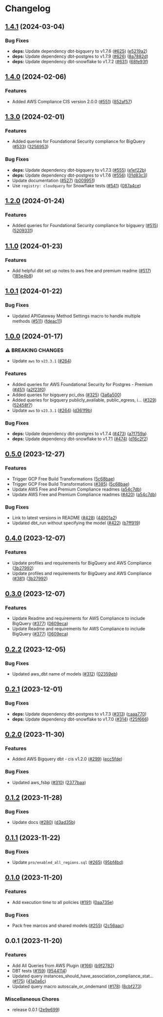 # Changelog

## [1.4.1](https://github.com/cloudquery/policies-premium/compare/transformation-aws-compliance-premium-v1.4.0...transformation-aws-compliance-premium-v1.4.1) (2024-03-04)


### Bug Fixes

* **deps:** Update dependency dbt-bigquery to v1.7.6 ([#625](https://github.com/cloudquery/policies-premium/issues/625)) ([e5219a2](https://github.com/cloudquery/policies-premium/commit/e5219a22084a3e05f2f8312f77aecac3244b4839))
* **deps:** Update dependency dbt-postgres to v1.7.9 ([#626](https://github.com/cloudquery/policies-premium/issues/626)) ([8a7882d](https://github.com/cloudquery/policies-premium/commit/8a7882d97bf06f9661949e99c7bfb8f5cbf74bad))
* **deps:** Update dependency dbt-snowflake to v1.7.2 ([#631](https://github.com/cloudquery/policies-premium/issues/631)) ([68fe93f](https://github.com/cloudquery/policies-premium/commit/68fe93fedeb8857552015555dc6e692a96b59651))

## [1.4.0](https://github.com/cloudquery/policies-premium/compare/transformation-aws-compliance-premium-v1.3.0...transformation-aws-compliance-premium-v1.4.0) (2024-02-06)


### Features

* Added AWS Compliance CIS version 2.0.0 ([#551](https://github.com/cloudquery/policies-premium/issues/551)) ([852af57](https://github.com/cloudquery/policies-premium/commit/852af570ae8427e2dcdc6926b4d3938e5c671038))

## [1.3.0](https://github.com/cloudquery/policies-premium/compare/transformation-aws-compliance-premium-v1.2.0...transformation-aws-compliance-premium-v1.3.0) (2024-02-01)


### Features

* Added queries for Foundational Security compliance for BigQuery ([#533](https://github.com/cloudquery/policies-premium/issues/533)) ([3256953](https://github.com/cloudquery/policies-premium/commit/32569539503f85d9eb325244def7a8db07616694))


### Bug Fixes

* **deps:** Update dependency dbt-bigquery to v1.7.3 ([#555](https://github.com/cloudquery/policies-premium/issues/555)) ([e1ef22b](https://github.com/cloudquery/policies-premium/commit/e1ef22b09347ca7663ec3829aa730327a6c9e3f0))
* **deps:** Update dependency dbt-postgres to v1.7.6 ([#556](https://github.com/cloudquery/policies-premium/issues/556)) ([01d83c3](https://github.com/cloudquery/policies-premium/commit/01d83c3589be42468fb3e93ac9aae1b270f60e25))
* Update documentation ([#527](https://github.com/cloudquery/policies-premium/issues/527)) ([b009951](https://github.com/cloudquery/policies-premium/commit/b009951492cf9d1836110ad4bf8346b40a0ec1af))
* Use `registry: cloudquery` for Snowflake tests ([#541](https://github.com/cloudquery/policies-premium/issues/541)) ([087a4ce](https://github.com/cloudquery/policies-premium/commit/087a4cecefdb28a1f29fe7c5d741b3c6ea19a27b))

## [1.2.0](https://github.com/cloudquery/policies-premium/compare/transformation-aws-compliance-premium-v1.1.0...transformation-aws-compliance-premium-v1.2.0) (2024-01-24)


### Features

* Added queries for Foundational Security compliance for bigquery ([#515](https://github.com/cloudquery/policies-premium/issues/515)) ([5209331](https://github.com/cloudquery/policies-premium/commit/52093318ffcce00471062a6e31a36d2ada6cae7b))

## [1.1.0](https://github.com/cloudquery/policies-premium/compare/transformation-aws-compliance-premium-v1.0.1...transformation-aws-compliance-premium-v1.1.0) (2024-01-23)


### Features

* Add helpful dbt set up notes to aws free and premium readme ([#517](https://github.com/cloudquery/policies-premium/issues/517)) ([185e4b8](https://github.com/cloudquery/policies-premium/commit/185e4b89827693920c000a131152c843eed3b97b))

## [1.0.1](https://github.com/cloudquery/policies-premium/compare/transformation-aws-compliance-premium-v1.0.0...transformation-aws-compliance-premium-v1.0.1) (2024-01-22)


### Bug Fixes

* Updated APIGateway Method Settings macro to handle multiple methods ([#511](https://github.com/cloudquery/policies-premium/issues/511)) ([fdeac11](https://github.com/cloudquery/policies-premium/commit/fdeac11a029078feb4990b72600ea39e628bca04))

## [1.0.0](https://github.com/cloudquery/policies-premium/compare/transformation-aws-compliance-premium-v0.5.0...transformation-aws-compliance-premium-v1.0.0) (2024-01-17)


### ⚠ BREAKING CHANGES

* Update `aws` to `v23.3.1` ([#264](https://github.com/cloudquery/policies-premium/issues/264))

### Features

* Added queries for AWS Foundational Security for Postgres - Premium ([#451](https://github.com/cloudquery/policies-premium/issues/451)) ([a2f23f0](https://github.com/cloudquery/policies-premium/commit/a2f23f0dd0e7e81d3e25fd0029999c6762c49faa))
* Added queries for bigquery pci_dss ([#325](https://github.com/cloudquery/policies-premium/issues/325)) ([3a6a500](https://github.com/cloudquery/policies-premium/commit/3a6a5003aed9e082e709999f1bac2c766f6951a4))
* Added queries for bigquery publicly_available, public_egress, i… ([#329](https://github.com/cloudquery/policies-premium/issues/329)) ([52458f7](https://github.com/cloudquery/policies-premium/commit/52458f7b272d8cd20c3c096d990b10098e8266e1))
* Update `aws` to `v23.3.1` ([#264](https://github.com/cloudquery/policies-premium/issues/264)) ([d361f9b](https://github.com/cloudquery/policies-premium/commit/d361f9bad529167e093c0eca56fc9923adc72fca))


### Bug Fixes

* **deps:** Update dependency dbt-postgres to v1.7.4 ([#473](https://github.com/cloudquery/policies-premium/issues/473)) ([a7f759a](https://github.com/cloudquery/policies-premium/commit/a7f759aaf50a0a9e308fd6be378811a0097925c2))
* **deps:** Update dependency dbt-snowflake to v1.7.1 ([#474](https://github.com/cloudquery/policies-premium/issues/474)) ([d16c2f2](https://github.com/cloudquery/policies-premium/commit/d16c2f29a30e7be5c5d52b02f6fd041e75e0fa9e))

## [0.5.0](https://github.com/cloudquery/policies-premium/compare/transformation-aws-compliance-premium-v0.4.0...transformation-aws-compliance-premium-v0.5.0) (2023-12-27)


### Features

* Trigger GCP Free Build Transformations ([5c68bae](https://github.com/cloudquery/policies-premium/commit/5c68bae0f30e4e57db5774300488d4b6ddd42c3b))
* Trigger GCP Free Build Transformations ([#385](https://github.com/cloudquery/policies-premium/issues/385)) ([5c68bae](https://github.com/cloudquery/policies-premium/commit/5c68bae0f30e4e57db5774300488d4b6ddd42c3b))
* Update AWS Free and Premium Compliance readmes ([a54c7db](https://github.com/cloudquery/policies-premium/commit/a54c7dbedca502bc6d11baccef51dbb3af5662ea))
* Update AWS Free and Premium Compliance readmes ([#420](https://github.com/cloudquery/policies-premium/issues/420)) ([a54c7db](https://github.com/cloudquery/policies-premium/commit/a54c7dbedca502bc6d11baccef51dbb3af5662ea))


### Bug Fixes

* Link to latest versions in README ([#428](https://github.com/cloudquery/policies-premium/issues/428)) ([44901a2](https://github.com/cloudquery/policies-premium/commit/44901a2be3ada54606fc928010ae9a15aaff7173))
* Updated dbt_run without specifying the model ([#422](https://github.com/cloudquery/policies-premium/issues/422)) ([b7ff919](https://github.com/cloudquery/policies-premium/commit/b7ff91978bd67ef1b859d6aaa012beef1ea84181))

## [0.4.0](https://github.com/cloudquery/policies-premium/compare/transformation-aws-compliance-premium-v0.3.0...transformation-aws-compliance-premium-v0.4.0) (2023-12-07)


### Features

* Update profiles and requirements for BigQuery and AWS Compliance ([3b27992](https://github.com/cloudquery/policies-premium/commit/3b279927f36fec115535463c403ff887e8b4f812))
* Update profiles and requirements for BigQuery and AWS Compliance ([#381](https://github.com/cloudquery/policies-premium/issues/381)) ([3b27992](https://github.com/cloudquery/policies-premium/commit/3b279927f36fec115535463c403ff887e8b4f812))

## [0.3.0](https://github.com/cloudquery/policies-premium/compare/transformation-aws-compliance-premium-v0.2.2...transformation-aws-compliance-premium-v0.3.0) (2023-12-07)


### Features

* Update Readme and requirements for AWS Compliance to include BigQuery ([#377](https://github.com/cloudquery/policies-premium/issues/377)) ([0609eca](https://github.com/cloudquery/policies-premium/commit/0609eca392f6e6c33e99d8963ef43a55b1ea502c))
* Update Readme and requirements for AWS Compliance to include BigQuery ([#377](https://github.com/cloudquery/policies-premium/issues/377)) ([0609eca](https://github.com/cloudquery/policies-premium/commit/0609eca392f6e6c33e99d8963ef43a55b1ea502c))

## [0.2.2](https://github.com/cloudquery/policies-premium/compare/transformation-aws-compliance-premium-v0.2.1...transformation-aws-compliance-premium-v0.2.2) (2023-12-05)


### Bug Fixes

* Updated aws_dbt name of models ([#312](https://github.com/cloudquery/policies-premium/issues/312)) ([02359eb](https://github.com/cloudquery/policies-premium/commit/02359eb5a372f139970198f8975d29119c2a0e09))

## [0.2.1](https://github.com/cloudquery/policies-premium/compare/transformation-aws-compliance-premium-v0.2.0...transformation-aws-compliance-premium-v0.2.1) (2023-12-01)


### Bug Fixes

* **deps:** Update dependency dbt-postgres to v1.7.3 ([#313](https://github.com/cloudquery/policies-premium/issues/313)) ([caaa770](https://github.com/cloudquery/policies-premium/commit/caaa770ed3ea2b4285a2d4af851bb05f1449e9b0))
* **deps:** Update dependency dbt-snowflake to v1.7.0 ([#314](https://github.com/cloudquery/policies-premium/issues/314)) ([f25f666](https://github.com/cloudquery/policies-premium/commit/f25f666163dc65cd7ba1ed067a531b48fff3a729))

## [0.2.0](https://github.com/cloudquery/policies-premium/compare/transformation-aws-compliance-premium-v0.1.2...transformation-aws-compliance-premium-v0.2.0) (2023-11-30)


### Features

* Added AWS Bigquery dbt - cis v1.2.0 ([#299](https://github.com/cloudquery/policies-premium/issues/299)) ([ecc5fde](https://github.com/cloudquery/policies-premium/commit/ecc5fdec4cac7056ceeee412f303cbfcf695483e))


### Bug Fixes

* Updated aws_fsbp ([#310](https://github.com/cloudquery/policies-premium/issues/310)) ([2377baa](https://github.com/cloudquery/policies-premium/commit/2377baabb3d515bdf5564f4ae08b151d57938ed3))

## [0.1.2](https://github.com/cloudquery/policies-premium/compare/transformation-aws-compliance-premium-v0.1.1...transformation-aws-compliance-premium-v0.1.2) (2023-11-28)


### Bug Fixes

* Update docs ([#280](https://github.com/cloudquery/policies-premium/issues/280)) ([d3ad35b](https://github.com/cloudquery/policies-premium/commit/d3ad35bc6ac54875e124632194e38b04e490bec9))

## [0.1.1](https://github.com/cloudquery/policies-premium/compare/transformation-aws-compliance-premium-v0.1.0...transformation-aws-compliance-premium-v0.1.1) (2023-11-22)


### Bug Fixes

* Update `pro/enabled_all_regions.sql` ([#265](https://github.com/cloudquery/policies-premium/issues/265)) ([95bf4bd](https://github.com/cloudquery/policies-premium/commit/95bf4bdffcd1104343f3a632ee65e40af0b68c41))

## [0.1.0](https://github.com/cloudquery/policies-premium/compare/transformation-aws-compliance-premium-v0.0.1...transformation-aws-compliance-premium-v0.1.0) (2023-11-20)


### Features

* Add execution time to all policies ([#191](https://github.com/cloudquery/policies-premium/issues/191)) ([0aa735e](https://github.com/cloudquery/policies-premium/commit/0aa735ee397a1f290a1226df378e25d4050289f9))


### Bug Fixes

* Pack free marcos and shared models ([#255](https://github.com/cloudquery/policies-premium/issues/255)) ([2c56aac](https://github.com/cloudquery/policies-premium/commit/2c56aac6e484872f50d0b27b57ff1407da5c5621))

## 0.0.1 (2023-11-20)


### Features

* Add All Queries from AWS Plugin ([#166](https://github.com/cloudquery/policies-premium/issues/166)) ([b9f2782](https://github.com/cloudquery/policies-premium/commit/b9f2782357af336480ab51f5497cd64b6b71a81d))
* DBT tests ([#159](https://github.com/cloudquery/policies-premium/issues/159)) ([9544114](https://github.com/cloudquery/policies-premium/commit/9544114af0cf08fbf6e2c18f32fc609c9b5e0bf3))
* Updated query instances_should_have_association_compliance_stat… ([#175](https://github.com/cloudquery/policies-premium/issues/175)) ([41a0a6c](https://github.com/cloudquery/policies-premium/commit/41a0a6c1e5bc233f6d0ee8692ea932d67f32bf1d))
* Updated query macro autoscale_or_ondemand ([#178](https://github.com/cloudquery/policies-premium/issues/178)) ([8cbf273](https://github.com/cloudquery/policies-premium/commit/8cbf2730b4fd05f6fb69aa26855fa560955818a6))


### Miscellaneous Chores

* release 0.0.1 ([2e9e699](https://github.com/cloudquery/policies-premium/commit/2e9e6995991e12f4e6df7b73e6f7d662b0f56430))
